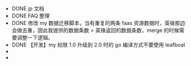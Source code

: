 - DONE jp 文档
- DONE FAQ 整理
- DONE 修改 my 数据迁移脚本，当有重复的两条 faas 资源数据时，英锋那边会做去重，因此我提供的数据条数 > 英锋返回的数据条数，merge 的时候需要调整一下逻辑。
- DONE 【开发】my 权限 1.0 升级到 2.0 时的 go 编译方式不要使用 leafboat
-
-